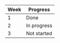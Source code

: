 | Week | Progress |
|------|----------|
| 1    | Done     |
| 2    | In progress |
| 3    | Not started |
